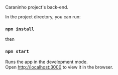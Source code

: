 Caraninho project's back-end.

In the project directory, you can run:

### `npm install`


then

### `npm start`
Runs the app in the development mode.<br>
Open [http://localhost:3000](http://localhost:3000) to view it in the browser.
